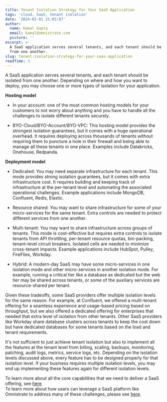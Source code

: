 ```yaml
---
title: Tenant Isolation Strategy for Your SaaS Application
tags: 'cloud, SaaS, tenant isolation'
date: '2024-02-01 21:03:07'
author:
  name: Kamal Gupta
  email: kamal@omnistrate.com
  picture: ''
excerpt: >-
  A SaaS application serves several tenants, and each tenant should be isolated
  from one another.
slug: tenant-isolation-strategy-for-your-saas-application
readTime: 3
---
```


A SaaS application serves several tenants, and each tenant should be isolated from one another. Depending on where and how you want to deploy, you may choose one or more types of isolation for your application.

**Hosting model**

- In your account: one of the most common hosting models for your customers to not worry about anything and you have to handle all the challenges to isolate different tenants securely.

- BYO-Cloud/BYO-Account/BYO-VPC: This hosting model provides the strongest isolation guarantees, but it comes with a huge operational overhead. It requires deploying across thousands of tenants without requiring them to puncture a hole in their firewall and being able to manage all these tenants in one place. Examples include Databricks, Onehouse, Redpanda.

**Deployment model**

- Dedicated: You may need separate infrastructure for each tenant. This mode provides strong isolation guarantees, but it comes with extra infrastructure cost. It requires building and keeping track of infrastructure at the per-tenant level and automating the associated operational challenges. Example applications include MongoDB, Confluent, Redis, Elastic.

- Resource shared: You may want to share infrastructure for some of your micro-services for the same tenant. Extra controls are needed to protect different services from one another.

- Multi-tenant: You may want to share infrastructure across groups of tenants. This mode is cost-effective but requires extra controls to isolate tenants from API throttling, per-tenant resource quotas, bin-packing, tenant-level circuit breakers. Isolated cells are needed to minimize cross-tenant impacts. Example applications include HubSpot, Pulley, FireFlies, Workday.

- Hybrid: A modern-day SaaS may have some micro-services in one isolation mode and other micro-services in another isolation mode. For example, running a critical tier like a database as dedicated but the web tier may be shared across tenants, or some of the auxiliary services are resource-shared per tenant.

Given these tradeoffs, some SaaS providers offer multiple isolation levels for the same reason. For example, at Confluent, we offered a multi-tenant offering for a seamless experience and usage-based pricing based on throughput, but we also offered a dedicated offering for enterprises that needed that extra level of isolation from other tenants. Other SaaS providers like Workday share database clusters across tenants to keep the cost down but have dedicated databases for some tenants based on the load and tenant requirements.

It's not sufficient to just achieve tenant isolation but also to implement all the features at the tenant level from billing, scaling, backups, monitoring, patching, audit logs, metrics, service logs, etc. Depending on the isolation levels discussed above, every feature has to be designed properly for that isolation level. If your business requires multiple isolation levels, you may end up implementing these features again for different isolation levels.

To learn more about all the core capabilities that we need to deliver a SaaS offering, see [here][1]
<br>
To learn more about how users can leverage a SaaS platform like Omnistrate to address many of these challenges, please see [here][2].


  [1]: https://blog.omnistrate.com/posts/52
  [2]: https://blog.omnistrate.com/posts/53
